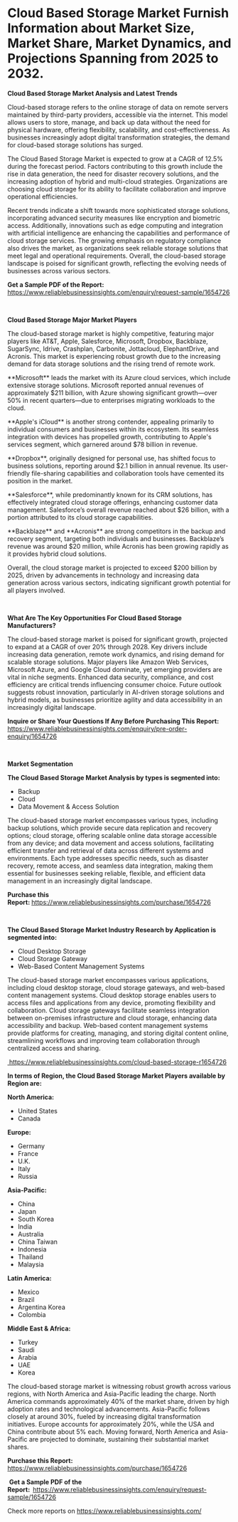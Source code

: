 <p><h1>Cloud Based Storage Market Furnish Information about Market Size, Market Share, Market Dynamics, and Projections Spanning from 2025 to 2032.</h1></p><p><strong>Cloud Based Storage Market Analysis and Latest Trends</strong></p>
<p><p>Cloud-based storage refers to the online storage of data on remote servers maintained by third-party providers, accessible via the internet. This model allows users to store, manage, and back up data without the need for physical hardware, offering flexibility, scalability, and cost-effectiveness. As businesses increasingly adopt digital transformation strategies, the demand for cloud-based storage solutions has surged.</p><p>The Cloud Based Storage Market is expected to grow at a CAGR of 12.5% during the forecast period. Factors contributing to this growth include the rise in data generation, the need for disaster recovery solutions, and the increasing adoption of hybrid and multi-cloud strategies. Organizations are choosing cloud storage for its ability to facilitate collaboration and improve operational efficiencies. </p><p>Recent trends indicate a shift towards more sophisticated storage solutions, incorporating advanced security measures like encryption and biometric access. Additionally, innovations such as edge computing and integration with artificial intelligence are enhancing the capabilities and performance of cloud storage services. The growing emphasis on regulatory compliance also drives the market, as organizations seek reliable storage solutions that meet legal and operational requirements. Overall, the cloud-based storage landscape is poised for significant growth, reflecting the evolving needs of businesses across various sectors.</p></p>
<p><strong>Get a Sample PDF of the Report:&nbsp;</strong> <a href="https://www.reliablebusinessinsights.com/enquiry/request-sample/1654726?utm_campaign=2208&utm_medium=2&utm_source=Github&utm_content=ia&utm_term=06032025&utm_id=cloud-based-storage">https://www.reliablebusinessinsights.com/enquiry/request-sample/1654726</a></p>
<p>&nbsp;</p>
<p><strong>Cloud Based Storage Major Market Players</strong></p>
<p><p>The cloud-based storage market is highly competitive, featuring major players like AT&T, Apple, Salesforce, Microsoft, Dropbox, Backblaze, SugarSync, Idrive, Crashplan, Carbonite, Jottacloud, ElephantDrive, and Acronis. This market is experiencing robust growth due to the increasing demand for data storage solutions and the rising trend of remote work.</p><p>**Microsoft** leads the market with its Azure cloud services, which include extensive storage solutions. Microsoft reported annual revenues of approximately $211 billion, with Azure showing significant growth—over 50% in recent quarters—due to enterprises migrating workloads to the cloud.</p><p>**Apple's iCloud** is another strong contender, appealing primarily to individual consumers and businesses within its ecosystem. Its seamless integration with devices has propelled growth, contributing to Apple's services segment, which garnered around $78 billion in revenue.</p><p>**Dropbox**, originally designed for personal use, has shifted focus to business solutions, reporting around $2.1 billion in annual revenue. Its user-friendly file-sharing capabilities and collaboration tools have cemented its position in the market.</p><p>**Salesforce**, while predominantly known for its CRM solutions, has effectively integrated cloud storage offerings, enhancing customer data management. Salesforce’s overall revenue reached about $26 billion, with a portion attributed to its cloud storage capabilities.</p><p>**Backblaze** and **Acronis** are strong competitors in the backup and recovery segment, targeting both individuals and businesses. Backblaze’s revenue was around $20 million, while Acronis has been growing rapidly as it provides hybrid cloud solutions.</p><p>Overall, the cloud storage market is projected to exceed $200 billion by 2025, driven by advancements in technology and increasing data generation across various sectors, indicating significant growth potential for all players involved.</p></p>
<p>&nbsp;</p>
<p><strong>What Are The Key Opportunities For Cloud Based Storage Manufacturers?</strong></p>
<p><p>The cloud-based storage market is poised for significant growth, projected to expand at a CAGR of over 20% through 2028. Key drivers include increasing data generation, remote work dynamics, and rising demand for scalable storage solutions. Major players like Amazon Web Services, Microsoft Azure, and Google Cloud dominate, yet emerging providers are vital in niche segments. Enhanced data security, compliance, and cost efficiency are critical trends influencing consumer choice. Future outlook suggests robust innovation, particularly in AI-driven storage solutions and hybrid models, as businesses prioritize agility and data accessibility in an increasingly digital landscape.</p></p>
<p><strong>Inquire or Share Your Questions If Any Before Purchasing This Report:</strong> <a href="https://www.reliablebusinessinsights.com/enquiry/pre-order-enquiry/1654726?utm_campaign=2208&utm_medium=2&utm_source=Github&utm_content=ia&utm_term=06032025&utm_id=cloud-based-storage">https://www.reliablebusinessinsights.com/enquiry/pre-order-enquiry/1654726</a></p>
<p>&nbsp;</p>
<p><strong>Market Segmentation</strong></p>
<p><strong>The Cloud Based Storage Market Analysis by types is segmented into:</strong></p>
<p><ul><li>Backup</li><li>Cloud</li><li>Data Movement & Access Solution</li></ul></p>
<p><p>The cloud-based storage market encompasses various types, including backup solutions, which provide secure data replication and recovery options; cloud storage, offering scalable online data storage accessible from any device; and data movement and access solutions, facilitating efficient transfer and retrieval of data across different systems and environments. Each type addresses specific needs, such as disaster recovery, remote access, and seamless data integration, making them essential for businesses seeking reliable, flexible, and efficient data management in an increasingly digital landscape.</p></p>
<p><strong>Purchase this Report:&nbsp;</strong><a href="https://www.reliablebusinessinsights.com/purchase/1654726?utm_campaign=2208&utm_medium=2&utm_source=Github&utm_content=ia&utm_term=06032025&utm_id=cloud-based-storage">https://www.reliablebusinessinsights.com/purchase/1654726</a></p>
<p>&nbsp;</p>
<p><strong>The Cloud Based Storage Market Industry Research by Application is segmented into:</strong></p>
<p><ul><li>Cloud Desktop Storage</li><li>Cloud Storage Gateway</li><li>Web-Based Content Management Systems</li></ul></p>
<p><p>The cloud-based storage market encompasses various applications, including cloud desktop storage, cloud storage gateways, and web-based content management systems. Cloud desktop storage enables users to access files and applications from any device, promoting flexibility and collaboration. Cloud storage gateways facilitate seamless integration between on-premises infrastructure and cloud storage, enhancing data accessibility and backup. Web-based content management systems provide platforms for creating, managing, and storing digital content online, streamlining workflows and improving team collaboration through centralized access and sharing.</p></p>
<p><a href="https://www.reliablebusinessinsights.com/cloud-based-storage-r1654726?utm_campaign=2208&utm_medium=2&utm_source=Github&utm_content=ia&utm_term=06032025&utm_id=cloud-based-storage">&nbsp;https://www.reliablebusinessinsights.com/cloud-based-storage-r1654726</a></p>
<p><strong>In terms of Region, the Cloud Based Storage Market Players available by Region are:</strong></p>
<p>
    <p> <strong> North America: </strong>
        <ul>
            <li>United States</li>
            <li>Canada</li>
        </ul>
        </p> 
    <p> <strong> Europe: </strong>
        <ul>
            <li>Germany</li>
            <li>France</li>
            <li>U.K.</li>
            <li>Italy</li>
            <li>Russia</li>
        </ul>
        </p> 
    <p> <strong> Asia-Pacific: </strong>
        <ul>
            <li>China</li>
            <li>Japan</li>
            <li>South Korea</li>
            <li>India</li>
            <li>Australia</li>
            <li>China Taiwan</li>
            <li>Indonesia</li>
            <li>Thailand</li>
            <li>Malaysia</li>
        </ul>
        </p> 
    <p> <strong> Latin America: </strong>
        <ul>
            <li>Mexico</li>
            <li>Brazil</li>
            <li>Argentina Korea</li>
            <li>Colombia</li>
        </ul>
        </p> 
    <p> <strong> Middle East & Africa: </strong>
        <ul>
            <li>Turkey</li>
            <li>Saudi</li>
            <li>Arabia</li>
            <li>UAE</li>
            <li>Korea</li>
        </ul>
    </p>
    </p>
<p><p>The cloud-based storage market is witnessing robust growth across various regions, with North America and Asia-Pacific leading the charge. North America commands approximately 40% of the market share, driven by high adoption rates and technological advancements. Asia-Pacific follows closely at around 30%, fueled by increasing digital transformation initiatives. Europe accounts for approximately 20%, while the USA and China contribute about 5% each. Moving forward, North America and Asia-Pacific are projected to dominate, sustaining their substantial market shares.</p></p>
<p><strong>Purchase this Report: </strong><a href="https://www.reliablebusinessinsights.com/purchase/1654726?utm_campaign=2208&utm_medium=2&utm_source=Github&utm_content=ia&utm_term=06032025&utm_id=cloud-based-storage">https://www.reliablebusinessinsights.com/purchase/1654726</a></p>
<p>&nbsp;<strong>Get a Sample PDF of the Report:&nbsp;&nbsp;</strong><a href="https://www.reliablebusinessinsights.com/enquiry/request-sample/1654726?utm_campaign=2208&utm_medium=2&utm_source=Github&utm_content=ia&utm_term=06032025&utm_id=cloud-based-storage">https://www.reliablebusinessinsights.com/enquiry/request-sample/1654726</a></p>
<p><strong></strong></p>
<p>Check more reports on <a href="https://www.reliablebusinessinsights.com/?utm_campaign=2208&utm_medium=2&utm_source=Github&utm_content=ia&utm_term=06032025&utm_id=cloud-based-storage">https://www.reliablebusinessinsights.com/</a></p>